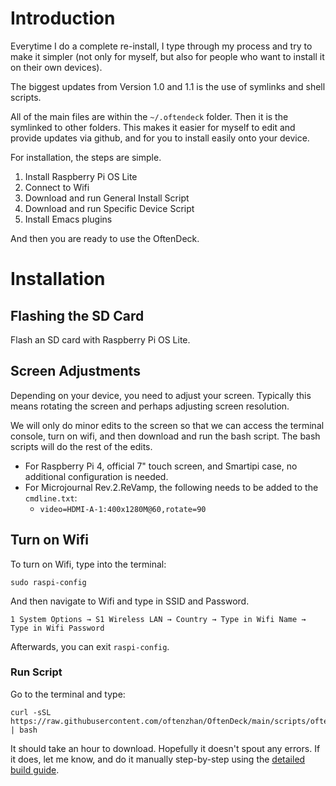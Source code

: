# Introduction

Everytime I do a complete re-install, I type through my process and try to make it simpler (not only for myself, but also for people who want to install it on their own devices).

The biggest updates from Version 1.0 and 1.1 is the use of symlinks and shell scripts.

All of the main files are within the `~/.oftendeck` folder. Then it is the symlinked to other folders. This makes it easier for myself to edit and provide updates via github, and for you to install easily onto your device.

For installation, the steps are simple.
1. Install Raspberry Pi OS Lite
1. Connect to Wifi
2. Download and run General Install Script
3. Download and run Specific Device Script
4. Install Emacs plugins

And then you are ready to use the OftenDeck. 

# Installation

## Flashing the SD Card

Flash an SD card with Raspberry Pi OS Lite. 

## Screen Adjustments

Depending on your device, you need to adjust your screen. Typically this means rotating the screen and perhaps adjusting screen resolution. 

We will only do minor edits to the screen so that we can access the terminal console, turn on wifi, and then download and run the bash script. The bash scripts will do the rest of the edits.

- For Raspberry Pi 4, official 7" touch screen, and Smartipi case, no additional configuration is needed.
- For Microjournal Rev.2.ReVamp, the following needs to be added to the `cmdline.txt`:
   - `video=HDMI-A-1:400x1280M@60,rotate=90 
`
## Turn on Wifi

To turn on Wifi, type into the terminal:

```
sudo raspi-config
```
And then navigate to Wifi and type in SSID and Password.

```
1 System Options → S1 Wireless LAN → Country → Type in Wifi Name → Type in Wifi Password
```
Afterwards, you can exit `raspi-config`.

### Run Script

Go to the terminal and type:

```
curl -sSL https://raw.githubusercontent.com/oftenzhan/OftenDeck/main/scripts/oftendeck_scratchbuild.sh | bash
```

It should take an hour to download. Hopefully it doesn't spout any errors. If it does, let me know, and do it manually step-by-step using the [detailed build guide](detailed_build.md).

